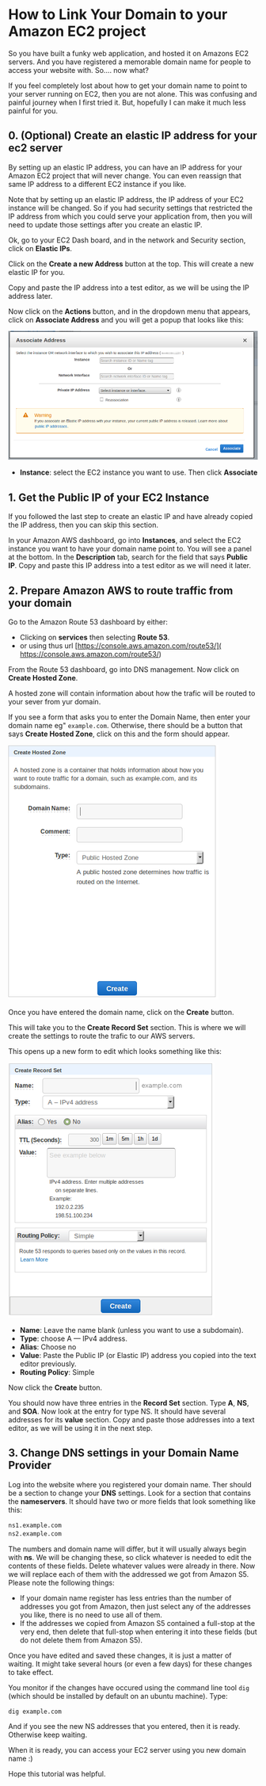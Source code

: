 # How to Link Your Domain to your Amazon EC2 project

So you have built a funky web application, and hosted it on Amazons EC2 servers. 
And you have registered a memorable domain name for people to access your 
website with. So.... now what?

If you feel completely lost about how to get your domain name to point to your 
server running on EC2, then you are not alone. This was confusing and painful 
journey when I first tried it. But, hopefully I can make it much less painful 
for you. 


## 0. (Optional) Create an elastic IP address for your ec2 server
By setting up an elastic IP address, you can have an IP address for your 
Amazon EC2 project that will never change. You can even reassign that same IP 
address to a different EC2 instance if you like. 

Note that by setting up an elastic IP address, the IP address of your EC2 
instance will be changed. So if you had security settings that restricted the 
IP address from which you could serve your application from, then you will need 
to update those settings after you create an elastic IP. 

Ok, go to your EC2 Dash board, and in the network and Security section, click on 
**Elastic IPs**. 

Click on the **Create a new Address** button at the top. This will create a new 
elastic IP for you. 

Copy and paste the IP address into a test editor, as we will be using the IP 
address later. 

Now click on the **Actions** button, and in the dropdown menu that appears, 
click on **Associate Address** and you will get a popup that looks like this: 

![Image of panel to associate Elastic IP address](LESSON_IMG_DIR/elastic_IP_assosiate_address.png)

- **Instance**: select the EC2 instance you want to use. Then click **Associate**




## 1. Get the Public IP of your EC2 Instance
If you followed the last step to create an elastic IP and have already copied 
the IP address, then you can skip this section. 

In your Amazon AWS dashboard, go into **Instances**, and select the EC2 instance 
you want to have your domain name point to. You will see a panel at the bottom. 
In the **Description** tab, search for the field that says **Public IP**. Copy 
and paste this IP address into a test editor as we will need it later. 




## 2. Prepare Amazon AWS to route traffic from your domain

Go to the Amazon Route 53 dashboard by either: 

- Clicking on **services** then selecting **Route 53**. 
- or using thus url [https://console.aws.amazon.com/route53/]( https://console.aws.amazon.com/route53/)   

From the Route 53 dashboard, go into DNS management. Now click on 
**Create Hosted Zone**. 

A hosted zone will contain information about how the trafic will be routed to 
your sever from yur domain. 

If you see a form that asks you to enter the Domain Name, then enter your 
domain name eg" `example.com`. Otherwise, there should be a button that says 
**Create Hosted Zone**, click on this and the form should appear. 


![Image of create hosted zone panel](LESSON_IMG_DIR/create_hosted_zone.png)


Once you have entered the domain name, click on the **Create** button. 

This will take you to the **Create Record Set** section. This is where we will 
create the settings to route the trafic to our AWS servers.  

This opens up a new form to edit which looks something like this: 

![Image of create record set](LESSON_IMG_DIR/create_record_set.png)


- **Name**: Leave the name blank (unless you want to use a subdomain). 
- **Type**: choose A — IPv4 address.
- **Alias**: Choose no 
- **Value**: Paste the Public IP (or Elastic IP) address you copied into the 
             text editor previously.
- **Routing Policy**: Simple

Now click the **Create** button. 

You should now have three entries in the **Record Set** section. Type **A**, 
**NS**, and **SOA**. Now look at the entry for type NS. It should have several 
addresses for its **value** section. Copy and paste those addresses into a text 
editor, as we will be using it in the next step. 



## 3. Change DNS settings in your Domain Name Provider
Log into the website where you registered your domain name. Ther should be a 
section to change your **DNS** settings. Look for a section that contains the 
**nameservers**. It should have two or more fields that look something like this: 

```sh
ns1.example.com
ns2.example.com
```

The numbers and domain name will differ, but it will usually always begin with 
**ns**. We will be changing these, so click whatever is needed to edit the 
contents of these fields. Delete whatever values were already in there. Now we 
will replace each of them with the addressed we got from Amazon S5. Please note 
the following things: 

- If your domain name register has less entries than the number of addresses 
  you got from Amazon, then just select any of the addresses you like, there 
  is no need to use all of them. 
- If the addresses we copied from Amazon S5 contained a full-stop at the very 
  end, then delete that full-stop when entering it into these fields (but do not 
  delete them from Amazon S5).

Once you have edited and saved these changes, it is just a matter of waiting. 
It might take several hours (or even a few days) for these changes to take 
effect. 

You monitor if the changes have occured using the command line tool `dig` 
(which should be installed by default on an ubuntu machine). Type: 

```
dig example.com
```

And if you see the new NS addresses that you entered, then it is ready. 
Otherwise keep waiting. 

When it is ready, you can access your EC2 server using you new domain name :) 

Hope this tutorial was helpful. 


